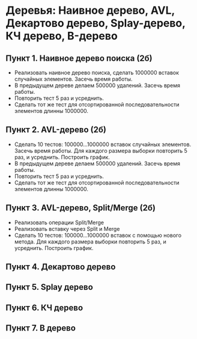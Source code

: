 # Деревья: Наивное дерево, AVL, Декартово дерево, Splay-дерево, КЧ дерево, B-дерево

## Пункт 1. Наивное дерево поиска (2б)
* Реализовать наивное дерево поиска, сделать 1000000 вставок случайных элементов. Засечь время работы. 
* В предыдущем дереве делаем 500000 удалений. Засечь время работы. 
* Повторить тест 5 раз и усреднить.
* Сделать тот же тест для отсортированной последовательности элементов длинны 1000000.

## Пункт 2. AVL-дерево (2б)
*  Сделать 10 тестов: 100000...1000000 вставок случайных элементов. Засечь время работы. Для каждого размера выборки повторить 5 раз, и усреднить.
   Построить график.
* В предыдущем дереве делаем 500000 удалений. Засечь время работы. 
* Повторить тест 5 раз и усреднить.
* Сделать тот же тест для отсортированной последовательности элементов длинны 1000000.

## Пункт 3. AVL-дерево, Split/Merge (2б)
* Реализовать операции Split/Merge
* Реализовать вставку через Split и Merge
* Сделать 10 тестов: 100000...1000000 вставок c помощью нового метода. Для каждого размера выборки повторить 5 раз, и усреднить.
   Построить график.

## Пункт 4. Декартово дерево 

## Пункт 5. Splay дерево 

## Пункт 6. КЧ дерево

## Пункт 7. B дерево
